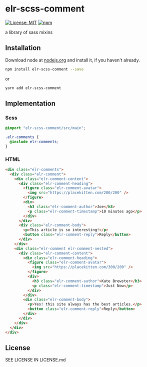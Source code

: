 # elr-scss-comment

[![License: MIT](https://img.shields.io/badge/License-MIT-yellow.svg)](https://opensource.org/licenses/MIT)
[![npm](https://img.shields.io/npm/dm/elr-scss-comment.svg?style=flat)](https://www.npmjs.com/package/elr-scss-comment)

a library of sass mixins

## Installation

Download node at [nodejs.org](http://nodejs.org) and install it, if you haven't already.

```sh
npm install elr-scss-comment --save
```

or

```sh
yarn add elr-scss-comment
```

## Implementation

### Scss

```scss
@import "elr-scss-comment/src/main";

.elr-comments {
  @include elr-comments;
}
```

### HTML

```html
<div class="elr-comments">
  <div class="elr-comment">
    <div class="elr-comment-content">
      <div class="elr-comment-heading">
        <figure class="elr-comment-avatar">
          <img src="https://placekitten.com/200/200" />
        </figure>
        <div>
          <h3 class="elr-comment-author">Joe</h3>
          <p class="elr-comment-timestamp">10 minutes ago</p>
        </div>
      </div>
      <div class="elr-comment-body">
        <p>This article is so interesting!</p>
        <button class="elr-comment-reply">Reply</button>
      </div>
    </div>
    <div class="elr-comment elr-comment-nested">
      <div class="elr-comment-content">
        <div class="elr-comment-heading">
          <figure class="elr-comment-avatar">
            <img src="https://placekitten.com/300/200" />
          </figure>
          <div>
            <h3 class="elr-comment-author">Kate Brewster</h3>
            <p class="elr-comment-timestamp">Just Now</p>
          </div>
        </div>
        <div class="elr-comment-body">
          <p>Yes! this site always has the best articles.</p>
          <button class="elr-comment-reply">Reply</button>
        </div>
      </div>
    </div>
  </div>
</div>
```

## License

SEE LICENSE IN LICENSE.md

